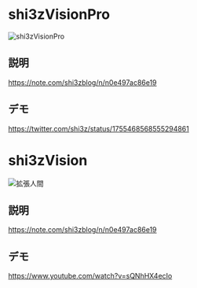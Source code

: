 # shi3zVisionPro

![shi3zVisionPro](https://assets.st-note.com/production/uploads/images/130418077/rectangle_large_type_2_6f7e7a085d964c4597aa7ec3ba8cec85.png?width=800)

## 説明
[https://note.com/shi3zblog/n/n0e497ac86e19
](https://note.com/shi3zblog/n/n733e11ab883e)
## デモ
https://twitter.com/shi3z/status/1755468568555294861

# shi3zVision

![拡張人間](https://assets.st-note.com/production/uploads/images/129680207/rectangle_large_type_2_9609e03e60b339bde49748e16c8dc9c2.png?width=800)

## 説明
https://note.com/shi3zblog/n/n0e497ac86e19

## デモ
https://www.youtube.com/watch?v=sQNhHX4ecIo
